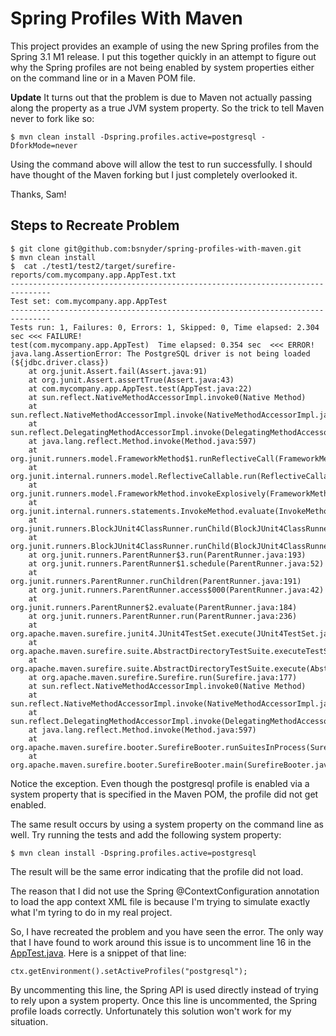 Spring Profiles With Maven
==========================

This project provides an example of using the new Spring profiles from the
Spring 3.1 M1 release. I put this together quickly in an attempt to figure out
why the Spring profiles are not being enabled by system properties either on
the command line or in a Maven POM file. 

**Update** It turns out that the problem is due to Maven not actually passing
along the property as a true JVM system property. So the trick to tell Maven
never to fork like so: 

    $ mvn clean install -Dspring.profiles.active=postgresql -DforkMode=never

Using the command above will allow the test to run successfully. I should
have thought of the Maven forking but I just completely overlooked it. 

Thanks, Sam! 

Steps to Recreate Problem 
-------------------------

    $ git clone git@github.com:bsnyder/spring-profiles-with-maven.git
    $ mvn clean install 
    $  cat ./test1/test2/target/surefire-reports/com.mycompany.app.AppTest.txt 
	-------------------------------------------------------------------------------
	Test set: com.mycompany.app.AppTest
	-------------------------------------------------------------------------------
	Tests run: 1, Failures: 0, Errors: 1, Skipped: 0, Time elapsed: 2.304 sec <<< FAILURE!
	test(com.mycompany.app.AppTest)  Time elapsed: 0.354 sec  <<< ERROR!
	java.lang.AssertionError: The PostgreSQL driver is not being loaded (${jdbc.driver.class})
		at org.junit.Assert.fail(Assert.java:91)
		at org.junit.Assert.assertTrue(Assert.java:43)
		at com.mycompany.app.AppTest.test(AppTest.java:22)
		at sun.reflect.NativeMethodAccessorImpl.invoke0(Native Method)
		at sun.reflect.NativeMethodAccessorImpl.invoke(NativeMethodAccessorImpl.java:39)
		at sun.reflect.DelegatingMethodAccessorImpl.invoke(DelegatingMethodAccessorImpl.java:25)
		at java.lang.reflect.Method.invoke(Method.java:597)
		at org.junit.runners.model.FrameworkMethod$1.runReflectiveCall(FrameworkMethod.java:44)
		at org.junit.internal.runners.model.ReflectiveCallable.run(ReflectiveCallable.java:15)
		at org.junit.runners.model.FrameworkMethod.invokeExplosively(FrameworkMethod.java:41)
		at org.junit.internal.runners.statements.InvokeMethod.evaluate(InvokeMethod.java:20)
		at org.junit.runners.BlockJUnit4ClassRunner.runChild(BlockJUnit4ClassRunner.java:76)
		at org.junit.runners.BlockJUnit4ClassRunner.runChild(BlockJUnit4ClassRunner.java:50)
		at org.junit.runners.ParentRunner$3.run(ParentRunner.java:193)
		at org.junit.runners.ParentRunner$1.schedule(ParentRunner.java:52)
		at org.junit.runners.ParentRunner.runChildren(ParentRunner.java:191)
		at org.junit.runners.ParentRunner.access$000(ParentRunner.java:42)
		at org.junit.runners.ParentRunner$2.evaluate(ParentRunner.java:184)
		at org.junit.runners.ParentRunner.run(ParentRunner.java:236)
		at org.apache.maven.surefire.junit4.JUnit4TestSet.execute(JUnit4TestSet.java:62)
		at org.apache.maven.surefire.suite.AbstractDirectoryTestSuite.executeTestSet(AbstractDirectoryTestSuite.java:140)
		at org.apache.maven.surefire.suite.AbstractDirectoryTestSuite.execute(AbstractDirectoryTestSuite.java:127)
		at org.apache.maven.surefire.Surefire.run(Surefire.java:177)
		at sun.reflect.NativeMethodAccessorImpl.invoke0(Native Method)
		at sun.reflect.NativeMethodAccessorImpl.invoke(NativeMethodAccessorImpl.java:39)
		at sun.reflect.DelegatingMethodAccessorImpl.invoke(DelegatingMethodAccessorImpl.java:25)
		at java.lang.reflect.Method.invoke(Method.java:597)
		at org.apache.maven.surefire.booter.SurefireBooter.runSuitesInProcess(SurefireBooter.java:345)
		at org.apache.maven.surefire.booter.SurefireBooter.main(SurefireBooter.java:1009)

Notice the exception. Even though the postgresql profile is enabled via a system
property that is specified in the Maven POM, the profile did not get enabled. 

The same result occurs by using a system property on the command line as well.
Try running the tests and add the following system property: 

    $ mvn clean install -Dspring.profiles.active=postgresql

The result will be the same error indicating that the profile did not load. 

The reason that I did not use the Spring @ContextConfiguration annotation to
load the app context XML file is because I'm trying to simulate exactly what
I'm tyring to do in my real project. 

So, I have recreated the problem and you have seen the error. The only way
that I have found to work around this issue is to uncomment line 16 in the
[AppTest.java](https://github.com/bsnyder/spring-profiles-with-maven/blob/master/test1/test2/src/test/java/com/mycompany/app/AppTest.java).
Here is a snippet of that line: 

    ctx.getEnvironment().setActiveProfiles("postgresql");

By uncommenting this line, the Spring API is used directly instead of trying
to rely upon a system property. Once this line is uncommented, the Spring
profile loads correctly. Unfortunately this solution won't work for my 
situation.
